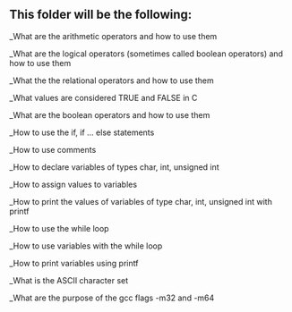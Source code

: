 This folder will be the following:
-------------------------------
_What are the arithmetic operators and how to use them

_What are the logical operators (sometimes called boolean operators) and how to use them

_What the the relational operators and how to use them

_What values are considered TRUE and FALSE in C

_What are the boolean operators and how to use them

_How to use the if, if ... else statements

_How to use comments

_How to declare variables of types char, int, unsigned int

_How to assign values to variables

_How to print the values of variables of type char, int, unsigned int with printf

_How to use the while loop

_How to use variables with the while loop

_How to print variables using printf

_What is the ASCII character set

_What are the purpose of the gcc flags -m32 and -m64
